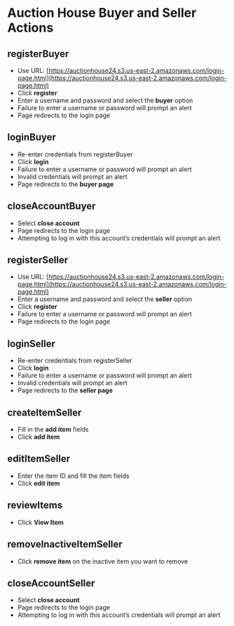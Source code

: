 # Auction House Buyer and Seller Actions

## registerBuyer
- Use URL: [https://auctionhouse24.s3.us-east-2.amazonaws.com/login-page.html](https://auctionhouse24.s3.us-east-2.amazonaws.com/login-page.html)
- Click **register**
- Enter a username and password and select the **buyer** option
- Failure to enter a username or password will prompt an alert
- Page redirects to the login page

## loginBuyer
- Re-enter credentials from registerBuyer
- Click **login**
- Failure to enter a username or password will prompt an alert
- Invalid credentials will prompt an alert
- Page redirects to the **buyer page**

## closeAccountBuyer
- Select **close account**
- Page redirects to the login page
- Attempting to log in with this account’s credentials will prompt an alert

## registerSeller
- Use URL: [https://auctionhouse24.s3.us-east-2.amazonaws.com/login-page.html](https://auctionhouse24.s3.us-east-2.amazonaws.com/login-page.html)
- Enter a username and password and select the **seller** option
- Click **register**
- Failure to enter a username or password will prompt an alert
- Page redirects to the login page

## loginSeller
- Re-enter credentials from registerSeller
- Click **login**
- Failure to enter a username or password will prompt an alert
- Invalid credentials will prompt an alert
- Page redirects to the **seller page**

## createItemSeller
- Fill in the **add item** fields
- Click **add item**

## editItemSeller
- Enter the item ID and fill the item fields
- Click **edit item**

## reviewItems
- Click **View Item**

## removeInactiveItemSeller
- Click **remove item** on the inactive item you want to remove

## closeAccountSeller
- Select **close account**
- Page redirects to the login page
- Attempting to log in with this account’s credentials will prompt an alert

